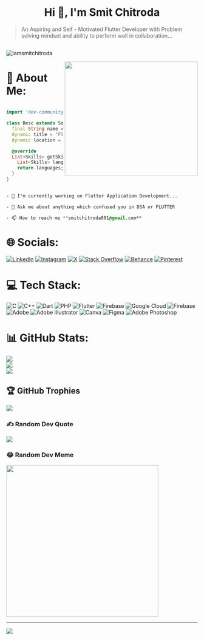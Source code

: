 


<h1 align="center">Hi 👋, I'm Smit Chitroda</h1>

>  An Aspiring and Self - Motivated Flutter Developer with Problem solving mindset and ability to perform well in collaboration...

##
<p align="left"> <img src="https://komarev.com/ghpvc/?username=iamsmitchitroda&label=Profile%20views&color=0e75b6&style=flat" alt="iamsmitchitroda" /> </p>


 <p><img align="right" width="350" height="300"  src='https://www.bacancytechnology.com/main-boot-5/images/chatbot/side-img-1.gif'/></p>

# 💫 About Me:

``` dart

import 'dev-community:india/flutter-devs';

class Desc extends SoftwareDeveloper {
  final String name = "Smit Chitroda";
  dynamic title = "Flutter Developper";
  dynamic location = "Gujarat, India";

  @override
  List<Skills> getSkills() {    
    List<Skills> languages  = ['C', 'C++', 'Dart', 'PHP'];
    return languages;   
  }
}

```

```css
 
- 🔭 I'm currently working on Flutter Application Development...

- 💬 Ask me about anything which confused you in DSA or FLUTTER

- 📫 How to reach me **smitchitroda001@gmail.com**

  ```

# 🌐 Socials:
[![LinkedIn](https://img.shields.io/badge/LinkedIn-%230077B5.svg?logo=linkedin&logoColor=white)](https://linkedin.com/in/smit-chitroda-2033792a0) [![Instagram](https://img.shields.io/badge/Instagram-%23E4405F.svg?logo=Instagram&logoColor=white)]([https://instagram.com/@smitchitroda](https://www.instagram.com/smitchitroda/)) [![X](https://img.shields.io/badge/X-black.svg?logo=X&logoColor=white)](https://x.com/smit__chitroda) [![Stack Overflow](https://img.shields.io/badge/-Stackoverflow-FE7A16?logo=stack-overflow&logoColor=white)](https://stackoverflow.com/users/23321138) [![Behance](https://img.shields.io/badge/Behance-1769ff?logo=behance&logoColor=white)](https://behance.net/@smitchitroda) [![Pinterest](https://img.shields.io/badge/Pinterest-%23E60023.svg?logo=Pinterest&logoColor=white)](https://pinterest.com/smitchitroda2210) 

# 💻 Tech Stack:
![C](https://img.shields.io/badge/c-%2300599C.svg?style=for-the-badge&logo=c&logoColor=white) ![C++](https://img.shields.io/badge/c++-%2300599C.svg?style=for-the-badge&logo=c%2B%2B&logoColor=white) ![Dart](https://img.shields.io/badge/dart-%230175C2.svg?style=for-the-badge&logo=dart&logoColor=white) ![PHP](https://img.shields.io/badge/php-%23777BB4.svg?style=for-the-badge&logo=php&logoColor=white) ![Flutter](https://img.shields.io/badge/Flutter-%2302569B.svg?style=for-the-badge&logo=Flutter&logoColor=white) ![Firebase](https://img.shields.io/badge/firebase-%23039BE5.svg?style=for-the-badge&logo=firebase) ![Google Cloud](https://img.shields.io/badge/GoogleCloud-%234285F4.svg?style=for-the-badge&logo=google-cloud&logoColor=white) ![Firebase](https://img.shields.io/badge/Firebase-039BE5?style=for-the-badge&logo=Firebase&logoColor=white) ![Adobe](https://img.shields.io/badge/adobe-%23FF0000.svg?style=for-the-badge&logo=adobe&logoColor=white) ![Adobe Illustrator](https://img.shields.io/badge/adobe%20illustrator-%23FF9A00.svg?style=for-the-badge&logo=adobe%20illustrator&logoColor=white) ![Canva](https://img.shields.io/badge/Canva-%2300C4CC.svg?style=for-the-badge&logo=Canva&logoColor=white) ![Figma](https://img.shields.io/badge/figma-%23F24E1E.svg?style=for-the-badge&logo=figma&logoColor=white) ![Adobe Photoshop](https://img.shields.io/badge/adobe%20photoshop-%2331A8FF.svg?style=for-the-badge&logo=adobe%20photoshop&logoColor=white)
# 📊 GitHub Stats:
![](https://github-readme-stats.vercel.app/api?username=IamSmitChitroda&theme=dark&hide_border=true&include_all_commits=true&count_private=false)<br/>
![](https://github-readme-streak-stats.herokuapp.com/?user=IamSmitChitroda&theme=dark&hide_border=true)<br/>
![](https://github-readme-stats.vercel.app/api/top-langs/?username=IamSmitChitroda&theme=dark&hide_border=true&include_all_commits=true&count_private=false&layout=compact)

## 🏆 GitHub Trophies
![](https://github-profile-trophy.vercel.app/?username=IamSmitChitroda&theme=radical&no-frame=true&no-bg=false&margin-w=4)

### ✍️ Random Dev Quote
![](https://quotes-github-readme.vercel.app/api?type=horizontal&theme=dark)

### 😂 Random Dev Meme
<img src='https://randommeme-five.vercel.app/' style="height: 400px;"/>

---
[![](https://visitcount.itsvg.in/api?id=IamSmitChitroda&icon=0&color=0)](https://visitcount.itsvg.in)

<!-- Proudly created with GPRM ( https://gprm.itsvg.in ) -->

